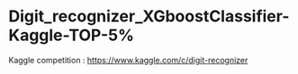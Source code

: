 # Digit_recognizer_XGboostClassifier-Kaggle-TOP-5%


Kaggle competition : https://www.kaggle.com/c/digit-recognizer
